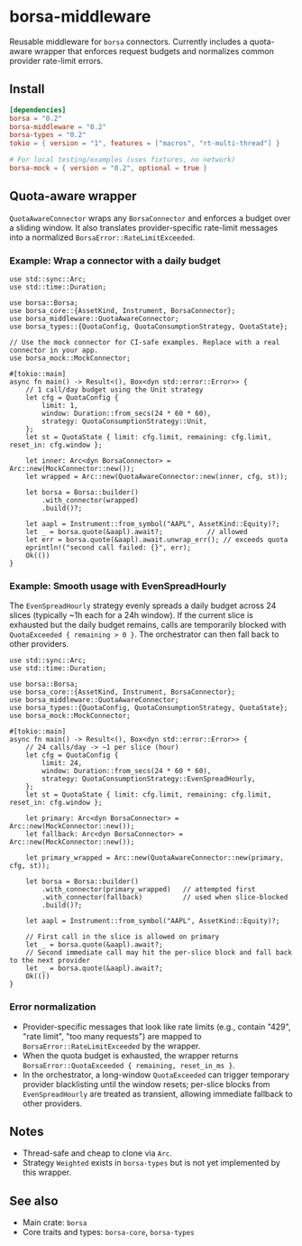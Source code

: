 # borsa-middleware

Reusable middleware for `borsa` connectors. Currently includes a quota-aware wrapper that enforces request budgets and normalizes common provider rate-limit errors.

## Install

```toml
[dependencies]
borsa = "0.2"
borsa-middleware = "0.2"
borsa-types = "0.2"
tokio = { version = "1", features = ["macros", "rt-multi-thread"] }

# For local testing/examples (uses fixtures, no network)
borsa-mock = { version = "0.2", optional = true }
```

## Quota-aware wrapper

`QuotaAwareConnector` wraps any `BorsaConnector` and enforces a budget over a sliding window. It also translates provider-specific rate-limit messages into a normalized `BorsaError::RateLimitExceeded`.

### Example: Wrap a connector with a daily budget

```rust,no_run
use std::sync::Arc;
use std::time::Duration;

use borsa::Borsa;
use borsa_core::{AssetKind, Instrument, BorsaConnector};
use borsa_middleware::QuotaAwareConnector;
use borsa_types::{QuotaConfig, QuotaConsumptionStrategy, QuotaState};

// Use the mock connector for CI-safe examples. Replace with a real connector in your app.
use borsa_mock::MockConnector;

#[tokio::main]
async fn main() -> Result<(), Box<dyn std::error::Error>> {
    // 1 call/day budget using the Unit strategy
    let cfg = QuotaConfig {
        limit: 1,
        window: Duration::from_secs(24 * 60 * 60),
        strategy: QuotaConsumptionStrategy::Unit,
    };
    let st = QuotaState { limit: cfg.limit, remaining: cfg.limit, reset_in: cfg.window };

    let inner: Arc<dyn BorsaConnector> = Arc::new(MockConnector::new());
    let wrapped = Arc::new(QuotaAwareConnector::new(inner, cfg, st));

    let borsa = Borsa::builder()
        .with_connector(wrapped)
        .build()?;

    let aapl = Instrument::from_symbol("AAPL", AssetKind::Equity)?;
    let _ = borsa.quote(&aapl).await?;           // allowed
    let err = borsa.quote(&aapl).await.unwrap_err(); // exceeds quota
    eprintln!("second call failed: {}", err);
    Ok(())
}
```

### Example: Smooth usage with EvenSpreadHourly

The `EvenSpreadHourly` strategy evenly spreads a daily budget across 24 slices (typically ~1h each for a 24h window). If the current slice is exhausted but the daily budget remains, calls are temporarily blocked with `QuotaExceeded { remaining > 0 }`. The orchestrator can then fall back to other providers.

```rust,no_run
use std::sync::Arc;
use std::time::Duration;

use borsa::Borsa;
use borsa_core::{AssetKind, Instrument, BorsaConnector};
use borsa_middleware::QuotaAwareConnector;
use borsa_types::{QuotaConfig, QuotaConsumptionStrategy, QuotaState};
use borsa_mock::MockConnector;

#[tokio::main]
async fn main() -> Result<(), Box<dyn std::error::Error>> {
    // 24 calls/day -> ~1 per slice (hour)
    let cfg = QuotaConfig {
        limit: 24,
        window: Duration::from_secs(24 * 60 * 60),
        strategy: QuotaConsumptionStrategy::EvenSpreadHourly,
    };
    let st = QuotaState { limit: cfg.limit, remaining: cfg.limit, reset_in: cfg.window };

    let primary: Arc<dyn BorsaConnector> = Arc::new(MockConnector::new());
    let fallback: Arc<dyn BorsaConnector> = Arc::new(MockConnector::new());

    let primary_wrapped = Arc::new(QuotaAwareConnector::new(primary, cfg, st));

    let borsa = Borsa::builder()
        .with_connector(primary_wrapped)   // attempted first
        .with_connector(fallback)          // used when slice-blocked
        .build()?;

    let aapl = Instrument::from_symbol("AAPL", AssetKind::Equity)?;

    // First call in the slice is allowed on primary
    let _ = borsa.quote(&aapl).await?;
    // Second immediate call may hit the per-slice block and fall back to the next provider
    let _ = borsa.quote(&aapl).await?;
    Ok(())
}
```

### Error normalization

- Provider-specific messages that look like rate limits (e.g., contain "429", "rate limit", "too many requests") are mapped to `BorsaError::RateLimitExceeded` by the wrapper.
- When the quota budget is exhausted, the wrapper returns `BorsaError::QuotaExceeded { remaining, reset_in_ms }`.
- In the orchestrator, a long-window `QuotaExceeded` can trigger temporary provider blacklisting until the window resets; per-slice blocks from `EvenSpreadHourly` are treated as transient, allowing immediate fallback to other providers.

## Notes

- Thread-safe and cheap to clone via `Arc`.
- Strategy `Weighted` exists in `borsa-types` but is not yet implemented by this wrapper.

## See also

- Main crate: `borsa`
- Core traits and types: `borsa-core`, `borsa-types`
